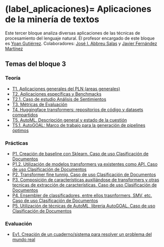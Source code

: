 
(label_aplicaciones)=
Aplicaciones de la minería de textos
====================================

Este tercer bloque analiza diversas aplicaciones de las técnicas de procesamiento del lenguaje natural. El profesor encargado de este bloque es [Yoan Gutiérrez][yoan url]. Colaboradores: [José I. Abbreu Salas][abreu url]  y [Javier Fernández Martínez][javi url]

## Temas del bloque 3


### Teoría

- [T1. Aplicaciones generales del PLN (areas generales)][t1]
- [T2. Aplicaciones específicas y Benchmacks][t2]
- [T2.1. Caso de estudio Análisis de Sentimientos][t2.1]
- [T3. Métricas de Evaluación][t3]
- [T4. Huggingface transformers: repositorios de código y datasets compartidos][t4]
- [T5. AutoML. Descripción general y estado de la cuestión][t5]
- [T5.1. AutoGOAL: Marco de trabajo para la generación de pipelines óptimos][t5.1]

### Prácticas

- [P1. Creación de baseline con Sklearn. Caso de uso Clasificación de Documentos][p1]
- [P1.2. Utilización de modelos transformers ya existentes como API. Caso de uso Clasificación de Documentos][p2]
- [P2. Transformer fine tunnig. Caso de uso Clasificación de Documentos][p3]
- [P3. Composición de características auxiliándose de transformers y otras tecnicas de extracción de  características. Caso de uso Clasificación de Documentos][p4]
- [P4. Ensembler de classificadores, entre ellos trasnformers, SMV, etc.  Caso de uso Clasificación  de Documentos][p5]
- [P5. Utilización de técnicas de AutoML, libreria AutoGOAL.  Caso de uso Clasificación de Documentos][p6]

### Evaluación

- [Ev1. Creación de un cuaderno/sistema para resolver un problema del mundo real][ev1]


[abreu url]: https://scholar.google.es/citations?user=62u6KEkAAAAJ&hl=es
[javi url]: https://cvnet.cpd.ua.es/curriculum-breve/es/fernandez-martinez-javier/321
[yoan url]: https://cvnet.cpd.ua.es/curriculum-breve/es/gutierrez-vazquez-yoan/49618  

[t1]: https://jaspock.github.io/mtextos//bloque3_t1_aplicaciones.html
[t2]: https://jaspock.github.io/mtextos/bloque3_t2_subaplicaciones-benchmarks.html
[t2.1]: https://jaspock.github.io/mtextos/bloque3_t2.1_analisis_sentimientos.html
[t3]: https://jaspock.github.io/mtextos/bloque3_t3.1_metricas.html
[t4]: https://jaspock.github.io/mtextos/bloque3_t4_huggingface.html
[t5]: https://jaspock.github.io/mtextos/bloque3_t5_automl.html
[t5.1]: https://jaspock.github.io/mtextos/bloque3_t5.1_autogoal.html

[p1]: https://jaspock.github.io/mtextos/bloque3_p1_SA-Pipeline-Reviews.html
[p2]: https://jaspock.github.io/mtextos/bloque3_p2_SA-Transformers-Basic.html
[p3]: https://jaspock.github.io/mtextos/bloque3_p3_SA-Transformers-Training-FineTuning.html
[p4]: https://jaspock.github.io/mtextos/bloque3_p4_SA-Transformers-Training-Custom.html
[p5]: https://jaspock.github.io/mtextos/bloque3_p5-SA-Ensemble.html
[p6]: https://jaspock.github.io/mtextos/bloque3_p6_SA-AutoGOAL.html

[ev1]: https://jaspock.github.io/mtextos/bloque3_ev.html